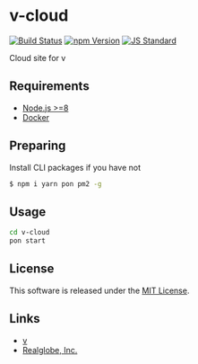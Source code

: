 v-cloud
==========

<!---
This file is generated by ape-tmpl. Do not update manually.
--->

<!-- Badge Start -->
<a name="badges"></a>

[![Build Status][bd_travis_shield_url]][bd_travis_url]
[![npm Version][bd_npm_shield_url]][bd_npm_url]
[![JS Standard][bd_standard_shield_url]][bd_standard_url]

[bd_repo_url]: https://github.com/realglobe-Inc/v-cloud
[bd_travis_url]: http://travis-ci.org/realglobe-Inc/v-cloud
[bd_travis_shield_url]: http://img.shields.io/travis/realglobe-Inc/v-cloud.svg?style=flat
[bd_travis_com_url]: http://travis-ci.com/realglobe-Inc/v-cloud
[bd_travis_com_shield_url]: https://api.travis-ci.com/realglobe-Inc/v-cloud.svg?token=
[bd_license_url]: https://github.com/realglobe-Inc/v-cloud/blob/master/LICENSE
[bd_codeclimate_url]: http://codeclimate.com/github/realglobe-Inc/v-cloud
[bd_codeclimate_shield_url]: http://img.shields.io/codeclimate/github/realglobe-Inc/v-cloud.svg?style=flat
[bd_codeclimate_coverage_shield_url]: http://img.shields.io/codeclimate/coverage/github/realglobe-Inc/v-cloud.svg?style=flat
[bd_gemnasium_url]: https://gemnasium.com/realglobe-Inc/v-cloud
[bd_gemnasium_shield_url]: https://gemnasium.com/realglobe-Inc/v-cloud.svg
[bd_npm_url]: http://www.npmjs.org/package/v-cloud
[bd_npm_shield_url]: http://img.shields.io/npm/v/v-cloud.svg?style=flat
[bd_standard_url]: http://standardjs.com/
[bd_standard_shield_url]: https://img.shields.io/badge/code%20style-standard-brightgreen.svg

<!-- Badge End -->


<!-- Description Start -->
<a name="description"></a>

Cloud site for v

<!-- Description End -->


<!-- Overview Start -->
<a name="overview"></a>



<!-- Overview End -->


<!-- Sections Start -->
<a name="sections"></a>

<!-- Section from "doc/guides/00.Requiements.md.hbs" Start -->

<a name="section-doc-guides-00-requiements-md"></a>

Requirements
----------

+ [Node.js &gt;&#x3D;8](https://nodejs.org/en/)
+ [Docker](https://www.docker.com/)


<!-- Section from "doc/guides/00.Requiements.md.hbs" End -->

<!-- Section from "doc/guides/01.Preparing.md.hbs" Start -->

<a name="section-doc-guides-01-preparing-md"></a>

Preparing
----------

Install CLI packages if you have not

```bash
$ npm i yarn pon pm2 -g
```


<!-- Section from "doc/guides/01.Preparing.md.hbs" End -->

<!-- Section from "doc/guides/02.Usage.md.hbs" Start -->

<a name="section-doc-guides-02-usage-md"></a>

Usage
---------

```bash
cd v-cloud
pon start
```


<!-- Section from "doc/guides/02.Usage.md.hbs" End -->


<!-- Sections Start -->


<!-- LICENSE Start -->
<a name="license"></a>

License
-------
This software is released under the [MIT License](https://github.com/realglobe-Inc/v-cloud/blob/master/LICENSE).

<!-- LICENSE End -->


<!-- Links Start -->
<a name="links"></a>

Links
------

+ [v][v_url]
+ [Realglobe, Inc.][realglobe,_inc__url]

[v_url]: https://github.com/realglobe-Inc/v
[realglobe,_inc__url]: http://realglobe.jp

<!-- Links End -->
